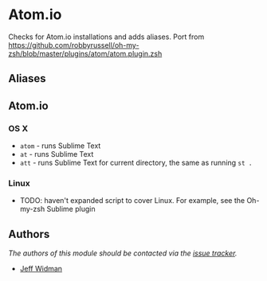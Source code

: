 Atom.io
============

Checks for Atom.io installations and adds aliases.
Port from https://github.com/robbyrussell/oh-my-zsh/blob/master/plugins/atom/atom.plugin.zsh

Aliases
-------

## Atom.io

### OS X

  - `atom` - runs Sublime Text
  - `at` - runs Sublime Text
  - `att` - runs Sublime Text for current directory, the same as running `st .`
  
### Linux

  - TODO: haven't expanded script to cover Linux. For example, see the Oh-my-zsh Sublime plugin

Authors
-------

*The authors of this module should be contacted via the [issue tracker][1].*

  - [Jeff Widman](https://github.com/jeffwidman)

[1]: https://github.com/jeffwidman/prezto/issues